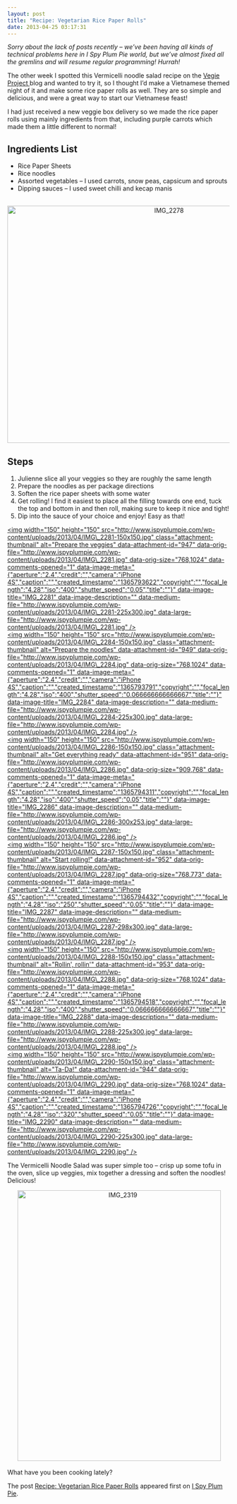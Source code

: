 ```yaml
---
layout: post
title: "Recipe: Vegetarian Rice Paper Rolls"
date: 2013-04-25 03:17:31
---
```


*Sorry about the lack of posts recently – we’ve been having all kinds of technical problems here in I Spy Plum Pie world, but we’ve almost fixed all the gremlins and will resume regular programming! Hurrah!*

The other week I spotted this Vermicelli noodle salad recipe on the <a href="http://vegieproject.com/vermicelli-noodle-salad-with-crispy-tofu/" target="_blank">Vegie Project </a>blog and wanted to try it, so I thought I’d make a Vietnamese themed night of it and make some rice paper rolls as well. They are so simple and delicious, and were a great way to start our Vietnamese feast!

<span id="more-887"></span>I had just received a new veggie box delivery so we made the rice paper rolls using mainly ingredients from that, including purple carrots which made them a little different to normal!

## Ingredients List

*   <span style="line-height: 13px;">Rice Paper Sheets</span>
*   Rice noodles
*   Assorted vegetables – I used carrots, snow peas, capsicum and sprouts
*   Dipping sauces – I used sweet chilli and kecap manis

<p style="text-align: center;">
   <img class="aligncenter  wp-image-945" alt="IMG_2278" src="http://www.ispyplumpie.com/wp-content/uploads/2013/04/IMG_2278.jpg" width="717" height="538" />
</p>

## Steps

1.  <span style="line-height: 13px;">Julienne slice all your veggies so they are roughly the same length</span>
2.  Prepare the noodles as per package directions
3.  Soften the rice paper sheets with some water
4.  Get rolling! I find it easiest to place all the filling towards one end, tuck the top and bottom in and then roll, making sure to keep it nice and tight!
5.  Dip into the sauce of your choice and enjoy! Easy as that!

[<img width="150" height="150" src="http://www.ispyplumpie.com/wp-content/uploads/2013/04/IMG\_2281-150x150.jpg" class="attachment-thumbnail" alt="Prepare the veggies" data-attachment-id="947" data-orig-file="http://www.ispyplumpie.com/wp-content/uploads/2013/04/IMG\_2281.jpg" data-orig-size="768,1024" data-comments-opened="1" data-image-meta="{"aperture":"2.4","credit":"","camera":"iPhone 4S","caption":"","created\_timestamp":"1365793622","copyright":"","focal\_length":"4.28","iso":"400","shutter\_speed":"0.05","title":""}" data-image-title="IMG\_2281" data-image-description="" data-medium-file="http://www.ispyplumpie.com/wp-content/uploads/2013/04/IMG\_2281-225x300.jpg" data-large-file="http://www.ispyplumpie.com/wp-content/uploads/2013/04/IMG\_2281.jpg" />][1]  
[<img width="150" height="150" src="http://www.ispyplumpie.com/wp-content/uploads/2013/04/IMG\_2284-150x150.jpg" class="attachment-thumbnail" alt="Prepare the noodles" data-attachment-id="949" data-orig-file="http://www.ispyplumpie.com/wp-content/uploads/2013/04/IMG\_2284.jpg" data-orig-size="768,1024" data-comments-opened="1" data-image-meta="{"aperture":"2.4","credit":"","camera":"iPhone 4S","caption":"","created\_timestamp":"1365793791","copyright":"","focal\_length":"4.28","iso":"400","shutter\_speed":"0.066666666666667","title":""}" data-image-title="IMG\_2284" data-image-description="" data-medium-file="http://www.ispyplumpie.com/wp-content/uploads/2013/04/IMG\_2284-225x300.jpg" data-large-file="http://www.ispyplumpie.com/wp-content/uploads/2013/04/IMG\_2284.jpg" />][2]  
[<img width="150" height="150" src="http://www.ispyplumpie.com/wp-content/uploads/2013/04/IMG\_2286-150x150.jpg" class="attachment-thumbnail" alt="Get everything ready" data-attachment-id="951" data-orig-file="http://www.ispyplumpie.com/wp-content/uploads/2013/04/IMG\_2286.jpg" data-orig-size="909,768" data-comments-opened="1" data-image-meta="{"aperture":"2.4","credit":"","camera":"iPhone 4S","caption":"","created\_timestamp":"1365794311","copyright":"","focal\_length":"4.28","iso":"400","shutter\_speed":"0.05","title":""}" data-image-title="IMG\_2286" data-image-description="" data-medium-file="http://www.ispyplumpie.com/wp-content/uploads/2013/04/IMG\_2286-300x253.jpg" data-large-file="http://www.ispyplumpie.com/wp-content/uploads/2013/04/IMG\_2286.jpg" />][3]  
[<img width="150" height="150" src="http://www.ispyplumpie.com/wp-content/uploads/2013/04/IMG\_2287-150x150.jpg" class="attachment-thumbnail" alt="Start rolling!" data-attachment-id="952" data-orig-file="http://www.ispyplumpie.com/wp-content/uploads/2013/04/IMG\_2287.jpg" data-orig-size="768,773" data-comments-opened="1" data-image-meta="{"aperture":"2.4","credit":"","camera":"iPhone 4S","caption":"","created\_timestamp":"1365794432","copyright":"","focal\_length":"4.28","iso":"250","shutter\_speed":"0.05","title":""}" data-image-title="IMG\_2287" data-image-description="" data-medium-file="http://www.ispyplumpie.com/wp-content/uploads/2013/04/IMG\_2287-298x300.jpg" data-large-file="http://www.ispyplumpie.com/wp-content/uploads/2013/04/IMG\_2287.jpg" />][4]  
[<img width="150" height="150" src="http://www.ispyplumpie.com/wp-content/uploads/2013/04/IMG\_2288-150x150.jpg" class="attachment-thumbnail" alt="Rollin', rollin'" data-attachment-id="953" data-orig-file="http://www.ispyplumpie.com/wp-content/uploads/2013/04/IMG\_2288.jpg" data-orig-size="768,1024" data-comments-opened="1" data-image-meta="{"aperture":"2.4","credit":"","camera":"iPhone 4S","caption":"","created\_timestamp":"1365794518","copyright":"","focal\_length":"4.28","iso":"400","shutter\_speed":"0.066666666666667","title":""}" data-image-title="IMG\_2288" data-image-description="" data-medium-file="http://www.ispyplumpie.com/wp-content/uploads/2013/04/IMG\_2288-225x300.jpg" data-large-file="http://www.ispyplumpie.com/wp-content/uploads/2013/04/IMG\_2288.jpg" />][5]  
[<img width="150" height="150" src="http://www.ispyplumpie.com/wp-content/uploads/2013/04/IMG\_2290-150x150.jpg" class="attachment-thumbnail" alt="Ta-Da!" data-attachment-id="944" data-orig-file="http://www.ispyplumpie.com/wp-content/uploads/2013/04/IMG\_2290.jpg" data-orig-size="768,1024" data-comments-opened="1" data-image-meta="{"aperture":"2.4","credit":"","camera":"iPhone 4S","caption":"","created\_timestamp":"1365794726","copyright":"","focal\_length":"4.28","iso":"320","shutter\_speed":"0.05","title":""}" data-image-title="IMG\_2290" data-image-description="" data-medium-file="http://www.ispyplumpie.com/wp-content/uploads/2013/04/IMG\_2290-225x300.jpg" data-large-file="http://www.ispyplumpie.com/wp-content/uploads/2013/04/IMG\_2290.jpg" />][6]

 [1]: http://www.ispyplumpie.com/recipe-vegetarian-rice-paper-rolls/img_2281/
 [2]: http://www.ispyplumpie.com/recipe-vegetarian-rice-paper-rolls/img_2284/
 [3]: http://www.ispyplumpie.com/recipe-vegetarian-rice-paper-rolls/img_2286/
 [4]: http://www.ispyplumpie.com/recipe-vegetarian-rice-paper-rolls/img_2287/
 [5]: http://www.ispyplumpie.com/recipe-vegetarian-rice-paper-rolls/img_2288/
 [6]: http://www.ispyplumpie.com/recipe-vegetarian-rice-paper-rolls/img_2290/

The Vermicelli Noodle Salad was super simple too – crisp up some tofu in the oven, slice up veggies, mix together a dressing and soften the noodles! Delicious!

<p style="text-align: center;">
   <img class="aligncenter  wp-image-943" alt="IMG_2319" src="http://www.ispyplumpie.com/wp-content/uploads/2013/04/IMG_2319.jpg" width="461" height="614" />
</p>

What have you been cooking lately?

The post <a rel="nofollow" href="http://www.ispyplumpie.com/recipe-vegetarian-rice-paper-rolls/">Recipe: Vegetarian Rice Paper Rolls</a> appeared first on <a rel="nofollow" href="http://www.ispyplumpie.com">I Spy Plum Pie</a>.